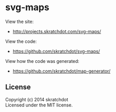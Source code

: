 # svg-maps

View the site:

- http://projects.skratchdot.com/svg-maps/

View the code:

- https://github.com/skratchdot/svg-maps/

View how the code was generated:

- https://github.com/skratchdot/map-generator/


## License

Copyright (c) 2014 skratchdot  
Licensed under the MIT license.
